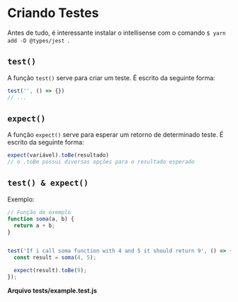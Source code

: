 # Criando Testes

Antes de tudo, é interessante instalar o intellisense com o comando `$ yarn add -D @types/jest `.

## `test()` 

A função `test()` serve para criar um teste. É escrito da seguinte forma:
```js
test('', () => {})
// ...
```

## `expect()`

A função `expect()` serve para esperar um retorno de determinado teste. É escrito da seguinte forma:
```js
expect(variável).toBe(resultado)
// o .toBe possui diversas opções para o resultado esperado
```

## `test() & expect()`

Exemplo:

```js
// Função de exemplo
function soma(a, b) {
  return a + b;
}


test('If i call soma function with 4 and 5 it should return 9', () => {
  const result = soma(4, 5);

  expect(result).toBe(9);
});
```

**Arquivo __tests__/example.test.js**

